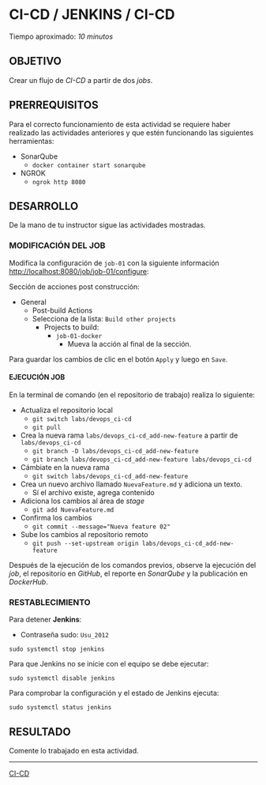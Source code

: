 # CI-CD / JENKINS / CI-CD

Tiempo aproximado: _10 minutos_

## OBJETIVO

Crear un flujo de _CI-CD_ a partir de dos _jobs_.

## PRERREQUISITOS

Para el correcto funcionamiento de esta actividad se requiere haber realizado las actividades anteriores y que estén funcionando las siguientes herramientas:

- SonarQube
  - `docker container start sonarqube`
- NGROK
  - `ngrok http 8080`

## DESARROLLO

De la mano de tu instructor sigue las actividades mostradas.

### MODIFICACIÓN DEL JOB

Modifica la configuración de `job-01` con la siguiente información <http://localhost:8080/job/job-01/configure>:

Sección de acciones post construcción:

- General
  - Post-build Actions
  - Selecciona de la lista: `Build other projects`
    - Projects to build:
      - `job-01-docker`
        - Mueva la acción al final de la sección.

Para guardar los cambios de clic en el botón `Apply` y luego en `Save`.

#### EJECUCIÓN JOB

En la terminal de comando (en el repositorio de trabajo) realiza lo siguiente:

- Actualiza el repositorio local
  - `git switch labs/devops_ci-cd`
  - `git pull`
- Crea la nueva rama `labs/devops_ci-cd_add-new-feature` a partir de `labs/devops_ci-cd`
  - `git branch -D labs/devops_ci-cd_add-new-feature`
  - `git branch labs/devops_ci-cd_add-new-feature labs/devops_ci-cd`
- Cámbiate en la nueva rama
  - `git switch labs/devops_ci-cd_add-new-feature`
- Crea un nuevo archivo llamado `NuevaFeature.md` y adiciona un texto.
  - Sí el archivo existe, agrega contenido
- Adiciona los cambios al área de _stage_
  - `git add NuevaFeature.md`
- Confirma los cambios
  - `git commit --message="Nueva feature 02"`
- Sube los cambios al repositorio remoto
  - `git push --set-upstream origin labs/devops_ci-cd_add-new-feature`

Después de la ejecución de los comandos previos, observe la ejecución del _job_, el repositorio en _GitHub_, el reporte en _SonarQube_ y la publicación en _DockerHub_.

### RESTABLECIMIENTO

Para detener **Jenkins**:

- Contraseña sudo: `Usu_2012`

``` shell
sudo systemctl stop jenkins
```

Para que Jenkins no se inicie con el equipo se debe ejecutar:

``` shell
sudo systemctl disable jenkins
```

Para comprobar la configuración y el estado de Jenkins ejecuta:

``` shell
sudo systemctl status jenkins
```

## RESULTADO

Comente lo trabajado en esta actividad.

---

[CI-CD](05.md)
